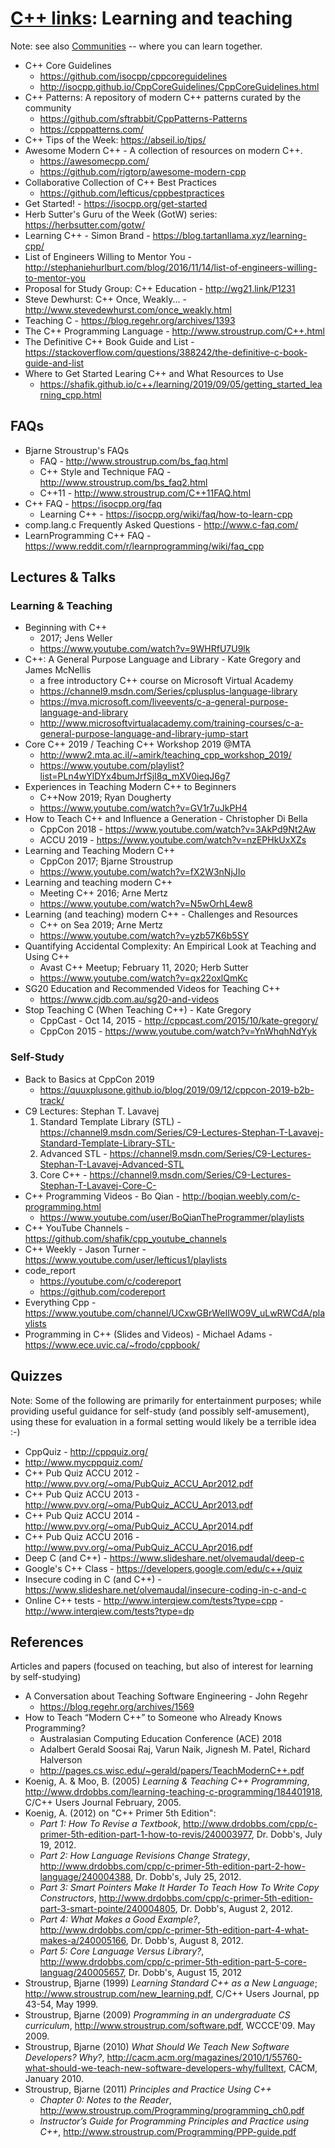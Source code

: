 # [C++ links](README.md): Learning and teaching

Note: see also [Communities](communities.md) -- where you can learn together.

- C++ Core Guidelines
	- https://github.com/isocpp/cppcoreguidelines
	- http://isocpp.github.io/CppCoreGuidelines/CppCoreGuidelines.html
- C++ Patterns: A repository of modern C++ patterns curated by the community
	- https://github.com/sftrabbit/CppPatterns-Patterns
	- https://cpppatterns.com/
- C++ Tips of the Week: https://abseil.io/tips/
- Awesome Modern C++ - A collection of resources on modern C++.
	- https://awesomecpp.com/
	- https://github.com/rigtorp/awesome-modern-cpp
- Collaborative Collection of C++ Best Practices
	- https://github.com/lefticus/cppbestpractices
- Get Started! - https://isocpp.org/get-started
- Herb Sutter's Guru of the Week (GotW) series: https://herbsutter.com/gotw/
- Learning C++ - Simon Brand - https://blog.tartanllama.xyz/learning-cpp/
- List of Engineers Willing to Mentor You - http://stephaniehurlburt.com/blog/2016/11/14/list-of-engineers-willing-to-mentor-you
- Proposal for Study Group: C++ Education - http://wg21.link/P1231
- Steve Dewhurst: C++ Once, Weakly... - http://www.stevedewhurst.com/once_weakly.html
- Teaching C - https://blog.regehr.org/archives/1393
- The C++ Programming Language - http://www.stroustrup.com/C++.html
- The Definitive C++ Book Guide and List - https://stackoverflow.com/questions/388242/the-definitive-c-book-guide-and-list
- Where to Get Started Learing C++ and What Resources to Use
	- https://shafik.github.io/c++/learning/2019/09/05/getting_started_learning_cpp.html

## FAQs

- Bjarne Stroustrup's FAQs
	- FAQ - http://www.stroustrup.com/bs_faq.html
	- C++ Style and Technique FAQ - http://www.stroustrup.com/bs_faq2.html
	- C++11 - http://www.stroustrup.com/C++11FAQ.html
- C++ FAQ - https://isocpp.org/faq
	- Learning C++ - https://isocpp.org/wiki/faq/how-to-learn-cpp
- comp.lang.c Frequently Asked Questions - http://www.c-faq.com/
- LearnProgramming C++ FAQ - https://www.reddit.com/r/learnprogramming/wiki/faq_cpp

## Lectures & Talks

### Learning & Teaching

- Beginning with C++
	- 2017; Jens Weller
	- https://www.youtube.com/watch?v=9WHRfU7U9lk
- C++: A General Purpose Language and Library - Kate Gregory and James McNellis
	- a free introductory C++ course on Microsoft Virtual Academy
	- https://channel9.msdn.com/Series/cplusplus-language-library
	- https://mva.microsoft.com/liveevents/c-a-general-purpose-language-and-library
	- http://www.microsoftvirtualacademy.com/training-courses/c-a-general-purpose-language-and-library-jump-start
- Core C++ 2019 / Teaching C++ Workshop 2019 @MTA
	- http://www2.mta.ac.il/~amirk/teaching_cpp_workshop_2019/
	- https://www.youtube.com/playlist?list=PLn4wYlDYx4bumJrfSjI8q_mXV0ieqJ6g7
- Experiences in Teaching Modern C++ to Beginners
	- C++Now 2019; Ryan Dougherty
	- https://www.youtube.com/watch?v=GV1r7uJkPH4
- How to Teach C++ and Influence a Generation - Christopher Di Bella 
	- CppCon 2018 - https://www.youtube.com/watch?v=3AkPd9Nt2Aw
	- ACCU 2019 - https://www.youtube.com/watch?v=nzEPHkUxXZs
- Learning and Teaching Modern C++
	- CppCon 2017; Bjarne Stroustrup
	- https://www.youtube.com/watch?v=fX2W3nNjJIo
- Learning and teaching modern C++
	- Meeting C++ 2016; Arne Mertz
	- https://www.youtube.com/watch?v=N5wOrhL4ew8
- Learning (and teaching) modern C++ - Challenges and Resources
	- C++ on Sea 2019; Arne Mertz
	- https://www.youtube.com/watch?v=yzb57K6b5SY
- Quantifying Accidental Complexity: An Empirical Look at Teaching and Using C++
	- Avast C++ Meetup; February 11, 2020; Herb Sutter
	- https://www.youtube.com/watch?v=qx22oxlQmKc
- SG20 Education and Recommended Videos for Teaching C++
	- https://www.cjdb.com.au/sg20-and-videos
- Stop Teaching C (When Teaching C++) - Kate Gregory
	- CppCast - Oct 14, 2015 - http://cppcast.com/2015/10/kate-gregory/
	- CppCon 2015 - https://www.youtube.com/watch?v=YnWhqhNdYyk

### Self-Study

- Back to Basics at CppCon 2019
	- https://quuxplusone.github.io/blog/2019/09/12/cppcon-2019-b2b-track/
- C9 Lectures: Stephan T. Lavavej
	1. Standard Template Library (STL) - https://channel9.msdn.com/Series/C9-Lectures-Stephan-T-Lavavej-Standard-Template-Library-STL-
	2. Advanced STL - https://channel9.msdn.com/Series/C9-Lectures-Stephan-T-Lavavej-Advanced-STL
	3. Core C++ - https://channel9.msdn.com/Series/C9-Lectures-Stephan-T-Lavavej-Core-C-
- C++ Programming Videos - Bo Qian - http://boqian.weebly.com/c-programming.html
	- https://www.youtube.com/user/BoQianTheProgrammer/playlists
- C++ YouTube Channels - https://github.com/shafik/cpp_youtube_channels
- C++ Weekly - Jason Turner - https://www.youtube.com/user/lefticus1/playlists
- code_report
	- https://youtube.com/c/codereport
	- https://github.com/codereport
- Everything Cpp - https://www.youtube.com/channel/UCxwGBrWeIIWO9V_uLwRWCdA/playlists
- Programming in C++ (Slides and Videos) - Michael Adams - https://www.ece.uvic.ca/~frodo/cppbook/

## Quizzes

Note: Some of the following are primarily for entertainment purposes; while providing useful guidance for self-study (and possibly self-amusement), using these for evaluation in a formal setting would likely be a terrible idea :-)

- CppQuiz - http://cppquiz.org/
- http://www.mycppquiz.com/
- C++ Pub Quiz ACCU 2012 - http://www.pvv.org/~oma/PubQuiz_ACCU_Apr2012.pdf
- C++ Pub Quiz ACCU 2013 - http://www.pvv.org/~oma/PubQuiz_ACCU_Apr2013.pdf
- C++ Pub Quiz ACCU 2014 - http://www.pvv.org/~oma/PubQuiz_ACCU_Apr2014.pdf
- C++ Pub Quiz ACCU 2016 - http://www.pvv.org/~oma/PubQuiz_ACCU_Apr2016.pdf
- Deep C (and C++) - https://www.slideshare.net/olvemaudal/deep-c
- Google's C++ Class - https://developers.google.com/edu/c++/quiz
- Insecure coding in C (and C++) - https://www.slideshare.net/olvemaudal/insecure-coding-in-c-and-c
- Online C++ tests - http://www.interqiew.com/tests?type=cpp - http://www.interqiew.com/tests?type=dp

## References

Articles and papers (focused on teaching, but also of interest for learning by self-studying)

- A Conversation about Teaching Software Engineering - John Regehr
	- https://blog.regehr.org/archives/1569
- How to Teach “Modern C++” to Someone who Already Knows Programming?
	- Australasian Computing Education Conference (ACE) 2018
	- Adalbert Gerald Soosai Raj, Varun Naik, Jignesh M. Patel, Richard Halverson
	- http://pages.cs.wisc.edu/~gerald/papers/TeachModernC++.pdf
- Koenig, A. & Moo, B. (2005) *Learning & Teaching C++ Programming*, <http://www.drdobbs.com/learning-teaching-c-programming/184401918>, C/C++ Users Journal February, 2005.
- Koenig, A. (2012) on "C++ Primer 5th Edition":
	- *Part 1: How To Revise a Textbook*, <http://www.drdobbs.com/cpp/c-primer-5th-edition-part-1-how-to-revis/240003977>, Dr. Dobb's, July 19, 2012.
	- *Part 2: How Language Revisions Change Strategy*, <http://www.drdobbs.com/cpp/c-primer-5th-edition-part-2-how-language/240004388>, Dr. Dobb's, July 25, 2012.
	- *Part 3: Smart Pointers Make It Harder To Teach How To Write Copy Constructors*, <http://www.drdobbs.com/cpp/c-primer-5th-edition-part-3-smart-pointe/240004805>, Dr. Dobb's, August 2, 2012.
	- *Part 4: What Makes a Good Example?*, <http://www.drdobbs.com/cpp/c-primer-5th-edition-part-4-what-makes-a/240005166>, Dr. Dobb's, August 8, 2012.
	- *Part 5: Core Language Versus Library?*, <http://www.drdobbs.com/cpp/c-primer-5th-edition-part-5-core-languag/240005657>, Dr. Dobb's, August 15, 2012
- Stroustrup, Bjarne (1999) *Learning Standard C++ as a New Language*; <http://www.stroustrup.com/new_learning.pdf>, C/C++ Users Journal, pp 43-54, May 1999.
- Stroustrup, Bjarne (2009) *Programming in an undergraduate CS curriculum*, <http://www.stroustrup.com/software.pdf>, WCCCE'09. May 2009. 
- Stroustrup, Bjarne (2010) *What Should We Teach New Software Developers? Why?*,
	<http://cacm.acm.org/magazines/2010/1/55760-what-should-we-teach-new-software-developers-why/fulltext>, CACM, January 2010.
- Stroustrup, Bjarne (2011) *Principles and Practice Using C++*
	- *Chapter 0: Notes to the Reader*,	<http://www.stroustrup.com/Programming/programming_ch0.pdf>
	- *Instructor’s Guide for Programming Principles and Practice using C++*, <http://www.stroustrup.com/Programming/PPP-guide.pdf>
